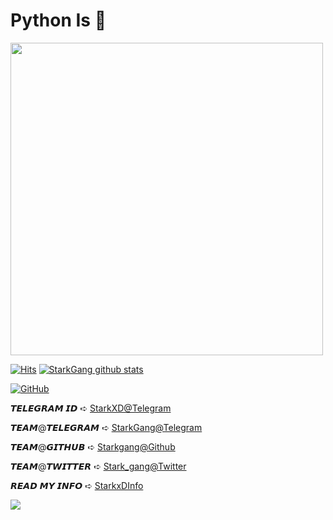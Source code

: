 # Python Is 💖

<img align='centre' src='https://64.media.tumblr.com/a5fe255695dea8a5b8705d1f2009ca55/tumblr_n5hho4IUAe1r922azo1_r1_500.gif' width='500"'>

[![Hits](https://hits.seeyoufarm.com/api/count/incr/badge.svg?url=https%3A%2F%2Fgithub.com%2Fstarkgang&count_bg=%2379C83D&title_bg=%23555555&icon=github.svg&icon_color=%23E7E7E7&title=VIEWS&edge_flat=true)](https://hits.seeyoufarm.com)
[![StarkGang github stats](https://github-readme-stats.vercel.app/api?username=StarkGang)](https://github.com/Starkgang)

[![GitHub](https://img.shields.io/badge/dynamic/json?logo=github&label=GitHub+Followers&labelColor=282c34&color=181717&query=%24.data.totalSubs&url=https%3A%2F%2Fapi.spencerwoo.com%2Fsubstats%2F%3Fsource%3Dgithub%26queryKey%3DStarkgang&longCache=true)](https://github.com/Starkgang)

𝙏𝙀𝙇𝙀𝙂𝙍𝘼𝙈 𝙄𝘿 ➪ [StarkXD@Telegram](https://t.me/starkxD)

𝙏𝙀𝘼𝙈@𝙏𝙀𝙇𝙀𝙂𝙍𝘼𝙈 ➪ [StarkGang@Telegram](https://t.me/Starkgang) 

𝙏𝙀𝘼𝙈@𝙂𝙄𝙏𝙃𝙐𝘽 ➪ [Starkgang@Github](https://github.com/StarkGang)

𝙏𝙀𝘼𝙈@𝙏𝙒𝙄𝙏𝙏𝙀𝙍 ➪  [Stark_gang@Twitter](https://twitter.com/stark_gang)

𝙍𝙀𝘼𝘿 𝙈𝙔 𝙄𝙉𝙁𝙊 ➪ [StarkxDInfo](https://t.me/StarkxDInfo)



<a href="https://github.com/anuraghazra/github-readme-stats">
  <!-- Change the `github-readme-stats.anuraghazra1.vercel.app` to `github-readme-stats.vercel.app`  -->
  <img align="center" src="https://github-readme-stats.anuraghazra1.vercel.app/api/top-langs/?username=starkgang&layout=compact&theme=radical" />
</a>
